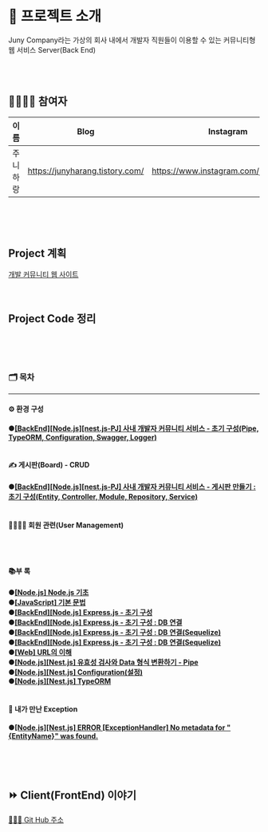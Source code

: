 # 🚀 프로젝트 소개

Juny Company라는 가상의 회사 내에서 개발자 직원들이 이용할 수 있는 커뮤니티형 웹 서비스 Server(Back End)

<br><br>

## 👨‍👨‍👧‍👧 참여자


| 이름     | Blog                            | Instagram                             |
| ---------- | --------------------------------- | --------------------------------------- |
| 주니하랑 | https://junyharang.tistory.com/ | https://www.instagram.com/junyharang/ |

<br><br><br>

## Project 계획

[개발 커뮤니티 웹 사이트](https://productive-ornament-cad.notion.site/66eef05d63514a6a817576dff1762ec0)
<br><br><br>


## Project Code 정리

<br><br><br>

### 🗂 목차

---

#### ⚙️ 환경 구성

**●[\[BackEnd\]\[Node.js\]\[nest.js-PJ\] 사내 개발자 커뮤니티 서비스 - 초기 구성(Pipe, TypeORM, Configuration, Swagger, Logger)](https://junyharang.tistory.com/271)**
<br><br>

#### ✍️ 게시판(Board) - CRUD

**●[\[BackEnd\]\[Node.js\]\[nest.js-PJ\] 사내 개발자 커뮤니티 서비스 - 게시판 만들기 : 초기 구성(Entity, Controller, Module, Repository, Service)](https://junyharang.tistory.com/274)**
<br><br>

<!-- **●[\[BackEnd\]\[Maven-PJ\] 개발자 커뮤니티 서비스 - 게시판 만들기 : 목록 조회](https://junyharang.tistory.com/218)** -->
<!-- <br> -->

<!-- **●[\[BackEnd\]\[Maven-PJ\] 개발자 커뮤니티 서비스 - 게시판 만들기 : 상세 조회](https://junyharang.tistory.com/220)** -->
<!-- <br> -->

<!-- **●[\[BackEnd\]\[Maven-PJ\] 개발자 커뮤니티 서비스 - 게시판 만들기 : 삭제](https://junyharang.tistory.com/221)** -->
<!-- <br> -->

<!-- **●[\[BackEnd\]\[Maven-PJ\][BackEnd][Maven-PJ] 개발자 커뮤니티 서비스 - 게시판 : 답변 등록 / 수정](https://junyharang.tistory.com/243)** -->
<!-- <br> -->

<!-- **●[\[BackEnd\]\[Maven-PJ\] 개발자 커뮤니티 서비스 - 게시판 : 답변 삭제](https://junyharang.tistory.com/245)** -->
<!-- <br><br> -->

#### 👨‍👩‍👧‍👦 회원 관련(User Management)

<!-- **●[\[BackEnd\]\[Maven-PJ\] 사내 개발자 커뮤니티 서비스 - 회원 관련 : 회원 가입](https://junyharang.tistory.com/255)** -->

<br><br>

#### 📚부 록

**●[\[Node.js\] Node.js 기초](https://junyharang.tistory.com/261)**
<br>
**●[\[JavaScript\] 기본 문법 ](https://junyharang.tistory.com/262)**
<br>
**●[\[BackEnd\]\[Node.js\] Express.js - 초기 구성](https://junyharang.tistory.com/264)**
<br>
**●[\[BackEnd\]\[Node.js\] Express.js - 초기 구성 : DB 연결](https://junyharang.tistory.com/266)**
<br>
**●[\[BackEnd\]\[Node.js\] Express.js - 초기 구성 : DB 연결(Sequelize)](https://junyharang.tistory.com/267)**
<br>
**●[\[BackEnd\]\[Node.js\] Express.js - 초기 구성 : DB 연결(Sequelize)](https://junyharang.tistory.com/267)**
<br>
**●[\[Web\] URL의 이해](https://junyharang.tistory.com/260)**
<br>
**●[\[Node.js\]\[Nest.js\] 유효성 검사와 Data 형식 변환하기 - Pipe](https://junyharang.tistory.com/268)**
<br>
**●[\[Node.js\]\[Nest.js\] Configuration(설정)](https://junyharang.tistory.com/269)**
<br>
**●[\[Node.js\]\[Nest.js\] TypeORM](https://junyharang.tistory.com/270)**
<br><br>



#### 🤔 내가 만난 Exception

**●[\[Node.js\]\[Nest.js\] ERROR \[ExceptionHandler\] No metadata for \"\{EntityName\}\" was found.](https://junyharang.tistory.com/275)**
<br>
<!-- **●[\[Vue.js\]\[Spring\] Post Data 전송 간 null값 전송 문제](https://junyharang.tistory.com/251)** -->

<br><br><br>

## ⏩ Client(FrontEnd) 이야기

[🧑🏻‍💻 Git Hub 주소](https://github.com/junyharang-personal-project/development-community-service-client)
